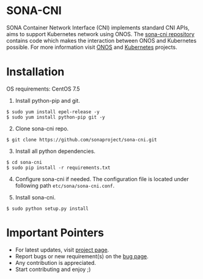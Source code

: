 # SONA-CNI
SONA Container Network Interface (CNI) implements standard CNI APIs, aims to support Kubernetes network using ONOS. The [sona-cni repository](https://github.com/sonaproject/sona-cni) contains code which makes the interaction between ONOS and Kubernetes possible. For more information visit [ONOS](http://onosproject.org/) and [Kubernetes](https://kubernetes.io/) projects.

# Installation
OS requirements: CentOS 7.5

1. Install python-pip and git.
```
$ sudo yum install epel-release -y
$ sudo yum install python-pip git -y
```

2. Clone sona-cni repo.
```
$ git clone https://github.com/sonaproject/sona-cni.git
```

3. Install all python dependencies.
```
$ cd sona-cni
$ sudo pip install -r requirements.txt
```

4. Configure sona-cni if needed. The configuration file is located under following path `etc/sona/sona-cni.conf`.

5. Install sona-cni.
```
$ sudo python setup.py install
```

# Important Pointers
* For latest updates, visit [project page](https://github.com/sonaproject/sona-cni).
* Report bugs or new requirement(s) on the [bug page](https://github.com/sonaproject/sona-cni/issues).
* Any contribution is appreciated.
* Start contributing and enjoy ;)
